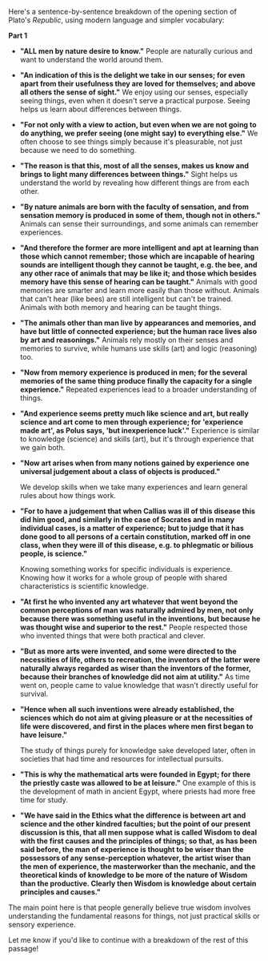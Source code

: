 Here's a sentence-by-sentence breakdown of the opening section of Plato's *Republic*, using modern language and simpler vocabulary:

**Part 1**

* **"ALL men by nature desire to know."** People are naturally curious and want to understand the world around them.
* **"An indication of this is the delight we take in our senses; for even apart from their usefulness they are loved for themselves; and above all others the sense of sight."**  We
enjoy using our senses, especially seeing things, even when it doesn't serve a practical purpose. Seeing helps us learn about differences between things.
* **"For not only with a view to action, but even when we are not going to do anything, we prefer seeing (one might say) to everything else."**  We often choose to see things simply
because it's pleasurable, not just because we need to do something.
* **"The reason is that this, most of all the senses, makes us know and brings to light many differences between things."** Sight helps us understand the world by revealing how
different things are from each other.
* **"By nature animals are born with the faculty of sensation, and from sensation memory is produced in some of them, though not in others."** Animals can sense their surroundings,
and some animals can remember experiences.
* **"And therefore the former are more intelligent and apt at learning than those which cannot remember; those which are incapable of hearing sounds are intelligent though they
cannot be taught, e.g. the bee, and any other race of animals that may be like it; and those which besides memory have this sense of hearing can be taught."** Animals with good
memories are smarter and learn more easily than those without.  Animals that can't hear (like bees) are still intelligent but can't be trained. Animals with both memory and hearing
can be taught things.
* **"The animals other than man live by appearances and memories, and have but little of connected experience; but the human race lives also by art and reasonings."**  Animals rely
mostly on their senses and memories to survive, while humans use skills (art) and logic (reasoning) too.
* **"Now from memory experience is produced in men; for the several memories of the same thing produce finally the capacity for a single experience."** Repeated experiences lead to a
broader understanding of things.
* **"And experience seems pretty much like science and art, but really science and art come to men through experience; for 'experience made art', as Polus says, 'but inexperience
luck'."** Experience is similar to knowledge (science) and skills (art), but it's through experience that we gain both.
* **"Now art arises when from many notions gained by experience one universal judgement about a class of objects is produced."**

  We develop skills when we take many experiences and learn general rules about how things work.

* **"For to have a judgement that when Callias was ill of this disease this did him good, and similarly in the case of Socrates and in many individual cases, is a matter of
experience; but to judge that it has done good to all persons of a certain constitution, marked off in one class, when they were ill of this disease, e.g. to phlegmatic or bilious
people, is science."**

  Knowing something works for specific individuals is experience. Knowing how it works for a whole group of people with shared characteristics is scientific knowledge.
* **"At first he who invented any art whatever that went beyond the common perceptions of man was naturally admired by men, not only because there was something useful in the
inventions, but because he was thought wise and superior to the rest."** People respected those who invented things that were both practical and clever.

* **"But as more arts were invented, and some were directed to the necessities of life, others to recreation, the inventors of the latter were naturally always regarded as wiser than
the inventors of the former, because their branches of knowledge did not aim at utility."**  As time went on, people came to value knowledge that wasn't directly useful for survival.


* **"Hence when all such inventions were already established, the sciences which do not aim at giving pleasure or at the necessities of life were discovered, and first in the places
where men first began to have leisure."**

   The study of things purely for knowledge sake developed later, often in societies that had time and resources for intellectual pursuits.
* **"This is why the mathematical arts were founded in Egypt; for there the priestly caste was allowed to be at leisure."**  One example of this is the development of math in ancient
Egypt, where priests had more free time for study.

* **"We have said in the Ethics what the difference is between art and science and the other kindred faculties; but the point of our present discussion is this, that all men suppose
what is called Wisdom to deal with the first causes and the principles of things; so that, as has been said before, the man of experience is thought to be wiser than the possessors
of any sense-perception whatever, the artist wiser than the men of experience, the masterworker than the mechanic, and the theoretical kinds of knowledge to be more of the nature of
Wisdom than the productive. Clearly then Wisdom is knowledge about certain principles and causes."**

The main point here is that people generally believe true wisdom involves understanding the fundamental reasons for things, not just practical skills or sensory experience.



Let me know if you'd like to continue with a breakdown of the rest of this passage!